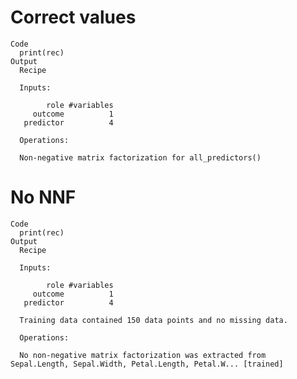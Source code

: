 # Correct values

    Code
      print(rec)
    Output
      Recipe
      
      Inputs:
      
            role #variables
         outcome          1
       predictor          4
      
      Operations:
      
      Non-negative matrix factorization for all_predictors()

# No NNF

    Code
      print(rec)
    Output
      Recipe
      
      Inputs:
      
            role #variables
         outcome          1
       predictor          4
      
      Training data contained 150 data points and no missing data.
      
      Operations:
      
      No non-negative matrix factorization was extracted from Sepal.Length, Sepal.Width, Petal.Length, Petal.W... [trained]


